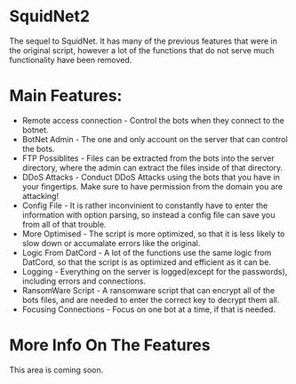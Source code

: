 # SquidNet2
The sequel to SquidNet. It has many of the previous features that were in the original script, however a lot of the functions that do not serve much functionality have been removed.

# Main Features:
* Remote access connection  - Control the bots when they connect to the botnet.
* BotNet Admin              - The one and only account on the server that can control the bots.
* FTP Possiblites           - Files can be extracted from the bots into the server directory, where the admin can extract the files inside of that directory.
* DDoS Attacks              - Conduct DDoS Attacks using the bots that you have in your fingertips. Make sure to have permission from the domain you are attacking!
* Config File               - It is rather inconvinient to constantly have to enter the information with option parsing, so instead a config file can save you from all of that trouble.
* More Optimised            - The script is more optimized, so that it is less likely to slow down or accumalate errors like the original.
* Logic From DatCord        - A lot of the functions use the same logic from DatCord, so that the script is as optimized and efficient as it can be.
* Logging                   - Everything on the server is logged(except for the passwords), including errors and connections.
* RansomWare Script         - A ransomware script that can encrypt all of the bots files, and are needed to enter the correct key to decrypt them all.
* Focusing Connections      - Focus on one bot at a time, if that is needed.

# More Info On The Features
This area is coming soon.
